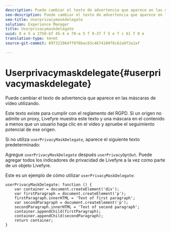 ```yaml
---
description: Puede cambiar el texto de advertencia que aparece en las máscaras de vídeo utilizando.
seo-description: Puede cambiar el texto de advertencia que aparece en las máscaras de vídeo utilizando.
seo-title: Userprivacymaskdelegate
solution: Experience Manager
title: Userprivacymaskdelegate
uuid: 8 e 5 a 2750-bf 45-4 e 70-a 5 f 9-37 f 5 e 7 c 61 f 8 e
translation-type: tm+mt
source-git-commit: 097321964ff078bac83c4674100f8c62a8f3a1af

---
```



# Userprivacymaskdelegate{#userprivacymaskdelegate}

Puede cambiar el texto de advertencia que aparece en las máscaras de vídeo utilizando.

Este texto existe para cumplir con el reglamento del RGPD. Si un origen no admite un proxy, Livefyre muestra este texto y una máscara en el contenido a menos que un usuario haga clic en el vídeo y apruebe el seguimiento potencial de ese origen.

Si no utiliza `userPrivacyMaskDelegate`, aparece el siguiente texto predeterminado:

Agregue `userPrivacyMaskDelegate` después `userPrivacyOptOut`. Puede agregar todos los indicadores de privacidad de Livefyre a la vez como parte de un objeto Livefyre.

Este es un ejemplo de cómo utilizar `userPrivacyMaskDelegate`:

```
userPrivacyMaskDelegate: function () { 
    var container = document.createElement('div'); 
    var firstParagraph = document.createElement('p'); 
    firstParagraph.innerHTML = 'Text of first paragraph'; 
    var secondParagraph = document.createElement('p'); 
    secondParagraph.innerHTML = 'Text of second paragraph'; 
    container.appendChild(firstParagraph); 
    container.appendChild(secondParagraph); 
    return container; 
}
```
